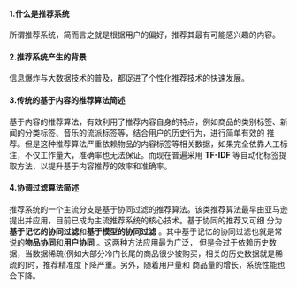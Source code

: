 #### 1.什么是推荐系统
所谓推荐系统，简而言之就是根据用户的偏好，推荐其最有可能感兴趣的内容。

#### 2.推荐系统产生的背景
信息爆炸与大数据技术的普及，都促进了个性化推荐技术的快速发展。

#### 3.传统的基于内容的推荐算法简述
基于内容的推荐算法，有效利用了推荐内容自身的特点，例如商品的类别标签、新闻的分类标签、音乐的流派标签等，结合用户的历史行为，进行简单有效的
推荐。但是这种推荐算法严重依赖物品的内容标签等相关数据，如果完全依靠人工标注，不仅工作量大，准确率也无法保证。而现在普遍采用 **TF-IDF** 
等自动化标签提取方法，以提升基于内容推荐的效率和准确率。

#### 4.协调过滤算法简述
推荐系统的一个主流分支是基于协同过滤的推荐算法。该类推荐算法最早由亚马逊提出并应用，目前已成为主流推荐系统的核心技术。基于协同的推荐又可细
分为**基于记忆的协同过滤**和**基于模型的协同过滤** 。其中基于记忆的协同过滤也就是常说的**物品协同**和**用户协同** 。这两种方法应用最为广泛，
但是会过于依赖历史数据，当数据稀疏(例如大部分冷门长尾的商品很少被购买，相关的历史数据就是稀疏的)时，推荐精准度下降严重。另外，随着用户量和
商品量的增长，系统性能也会下降。
